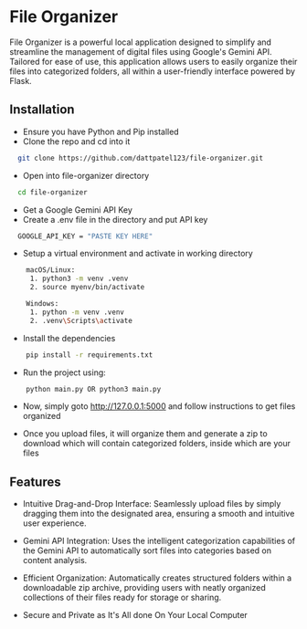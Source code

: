 
# File Organizer 

File Organizer is a powerful local application designed to simplify and streamline the management of digital files using Google's Gemini API. Tailored for ease of use, this application allows users to easily organize their files into categorized folders, all within a user-friendly interface powered by Flask.




## Installation
 - Ensure you have Python and Pip installed
 - Clone the repo and cd into it

```bash
  git clone https://github.com/dattpatel123/file-organizer.git
```

- Open into file-organizer directory
```bash
  cd file-organizer
```

- Get a Google Gemini API Key
- Create a .env file in the directory and put API key
```bash
  GOOGLE_API_KEY = "PASTE KEY HERE"
```
- Setup a virtual environment and activate in working directory
```bash
    macOS/Linux:
     1. python3 -m venv .venv
     2. source myenv/bin/activate

    Windows:
     1. python -m venv .venv
     2. .venv\Scripts\activate
```
- Install the dependencies
```bash
    pip install -r requirements.txt

```
- Run the project using:
```bash
    python main.py OR python3 main.py
```

- Now, simply goto http://127.0.0.1:5000 and follow instructions to get files organized

- Once you upload files, it will organize them and generate a zip to download which will contain categorized folders, inside which are your files 


## Features

- Intuitive Drag-and-Drop Interface: Seamlessly upload files by simply dragging them into the designated area, ensuring a smooth and intuitive user experience.

- Gemini API Integration: Uses the intelligent categorization capabilities of the Gemini API to automatically sort files into categories based on content analysis.

- Efficient Organization: Automatically creates structured folders within a downloadable zip archive, providing users with neatly organized collections of their files ready for storage or sharing.

- Secure and Private as It's All done On Your Local Computer 
